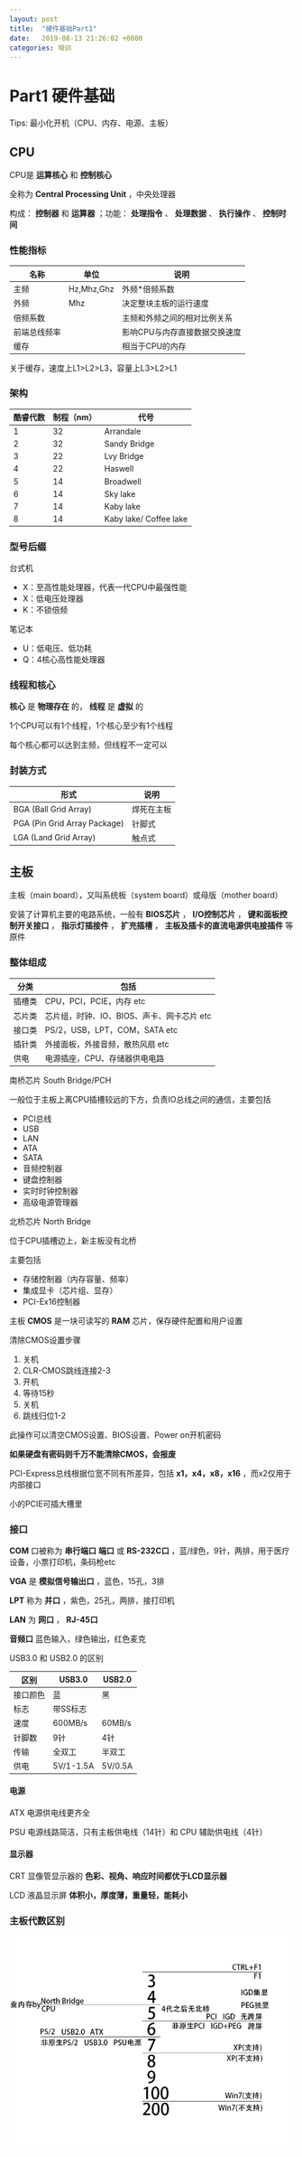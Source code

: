 ```yaml
---
layout: post
title:  "硬件基础Part1"
date:   2019-08-13 21:26:02 +0800
categories: 培训
---
```


# Part1 硬件基础

Tips: 最小化开机（CPU、内存、电源、主板）



## CPU

CPU是 **运算核心** 和 **控制核心**

全称为 **Central Processing Unit** ，中央处理器

构成： **控制器** 和 **运算器** ；功能： **处理指令** 、 **处理数据** 、 **执行操作** 、 **控制时间** 



### 性能指标

| 名称         | 单位       | 说明                          |
| ------------ | ---------- | ----------------------------- |
| 主频         | Hz,Mhz,Ghz | 外频*倍频系数                 |
| 外频         | Mhz        | 决定整块主板的运行速度        |
| 倍频系数     |            | 主频和外频之间的相对比例关系  |
| 前端总线频率 |            | 影响CPU与内存直接数据交换速度 |
| 缓存         |            | 相当于CPU的内存               |

关于缓存，速度上L1>L2>L3，容量上L3>L2>L1



### 架构

| 酷睿代数 | 制程（nm） | 代号                   |
| -------- | ---------- | ---------------------- |
| 1        | 32         | Arrandale              |
| 2        | 32         | Sandy Bridge           |
| 3        | 22         | Lvy Bridge             |
| 4        | 22         | Haswell                |
| 5        | 14         | Broadwell              |
| 6        | 14         | Sky lake               |
| 7        | 14         | Kaby lake              |
| 8        | 14         | Kaby lake/ Coffee lake |



### 型号后缀

台式机

- X：至高性能处理器，代表一代CPU中最强性能
- X：低电压处理器
- K：不锁倍频

笔记本

- U：低电压、低功耗
- Q：4核心高性能处理器



### 线程和核心

**核心** 是 **物理存在** 的， **线程** 是 **虚拟** 的

1个CPU可以有1个线程，1个核心至少有1个线程

每个核心都可以达到主频，但线程不一定可以



### 封装方式

| 形式                         | 说明       |
| ---------------------------- | ---------- |
| BGA (Ball Grid Array)        | 焊死在主板 |
| PGA (Pin Grid Array Package) | 针脚式     |
| LGA (Land Grid Array)        | 触点式     |





## 主板

主板（main board），又叫系统板（system board）或母版（mother board）

安装了计算机主要的电路系统，一般有 **BIOS芯片** ， **I/O控制芯片** ， **键和面板控制开关接口** ， **指示灯插接件** ， **扩充插槽** ， **主板及插卡的直流电源供电接插件** 等原件



### 整体组成

| 分类   | 包括                                       |
| ------ | ------------------------------------------ |
| 插槽类 | CPU，PCI，PCIE，内存 etc                   |
| 芯片类 | 芯片组，时钟、IO、BIOS、声卡、网卡芯片 etc |
| 接口类 | PS/2，USB，LPT，COM，SATA etc              |
| 插针类 | 外接面板，外接音频，散热风扇 etc           |
| 供电   | 电源插座，CPU、存储器供电电路              |



南桥芯片 South Bridge/PCH

一般位于主板上离CPU插槽较远的下方，负责IO总线之间的通信，主要包括

- PCI总线
- USB
- LAN
- ATA
- SATA
- 音频控制器
- 键盘控制器
- 实时时钟控制器
- 高级电源管理器



北桥芯片 North Bridge

位于CPU插槽边上，新主板没有北桥

主要包括

- 存储控制器（内存容量、频率）
- 集成显卡（芯片组、显存）
- PCI-Ex16控制器



主板 **CMOS** 是一块可读写的 **RAM** 芯片，保存硬件配置和用户设置



清除CMOS设置步骤

1. 关机
2. CLR-CMOS跳线连接2-3
3. 开机
4. 等待15秒
5. 关机
6. 跳线归位1-2

此操作可以清空CMOS设置、BIOS设置、Power on开机密码

**如果硬盘有密码则千万不能清除CMOS，会报废**



PCI-Express总线根据位宽不同有所差异，包括 **x1，x4，x8，x16** ，而x2仅用于内部接口

小的PCIE可插大槽里



### 接口

**COM** 口被称为 **串行端口** **端口** 或 **RS-232C口** ，蓝/绿色，9针，两排，用于医疗设备，小票打印机，条码枪etc

**VGA** 是 **模拟信号输出口** ，蓝色，15孔，3排

**LPT** 称为 **并口** ，紫色，25孔，两排，接打印机

**LAN** 为 **网口** ， **RJ-45口**

**音频口** 蓝色输入，绿色输出，红色麦克



USB3.0 和 USB2.0 的区别

| 区别     | USB3.0    | USB2.0  |
| -------- | --------- | ------- |
| 接口颜色 | 蓝        | 黑      |
| 标志     | 带SS标志  |         |
| 速度     | 600MB/s   | 60MB/s  |
| 针脚数   | 9针       | 4针     |
| 传输     | 全双工    | 半双工  |
| 供电     | 5V/1-1.5A | 5V/0.5A |



#### 电源

ATX 电源供电线更齐全

PSU 电源线路简洁，只有主板供电线（14针）和 CPU 辅助供电线（4针）



#### 显示器

CRT 显像管显示器的 **色彩、视角、响应时间都优于LCD显示器** 

LCD 液晶显示屏 **体积小，厚度薄，重量轻，能耗小** 



### 主板代数区别

![主板代数区别](https://raw.githubusercontent.com/kuroidark/kuroidark.github.io/master/images/boards.png)

